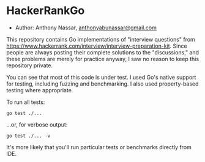 # HackerRankGo

* Author: Anthony Nassar, anthonyabunassar@gmail.com

This repository contains Go implementations of "interview questions" from https://www.hackerrank.com/interview/interview-preparation-kit. Since people are always posting their complete solutions to the "discussions," and these problems
are merely for practice anyway, I saw no reason to keep this repository private.

You can see that most of this code is under test. I used Go's native support for testing, including fuzzing and benchmarking. I also used property-based testing where appropriate. 

To run all tests:

    go test ./...

...or, for verbose output:

    go test ./... -v

It's more likely that you'll run particular tests or benchmarks directly from IDE.